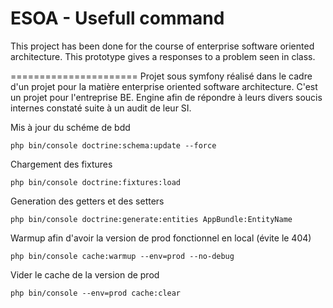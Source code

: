 ESOA - Usefull command
======================

This project has been done for the course of enterprise software oriented architecture. This prototype gives a responses to a problem seen in class.

======================
Projet sous symfony réalisé dans le cadre d'un projet pour la matière enterprise oriented software architecture. C'est un projet pour l'entreprise BE. Engine afin de répondre à leurs divers soucis internes constaté suite à un audit de leur SI.

Mis à jour du schéme de bdd

    php bin/console doctrine:schema:update --force

Chargement des fixtures

    php bin/console doctrine:fixtures:load

Generation des getters et des setters

    php bin/console doctrine:generate:entities AppBundle:EntityName


Warmup afin d'avoir la version de prod fonctionnel en local (évite le 404)

    php bin/console cache:warmup --env=prod --no-debug

Vider le cache de la version de prod

    php bin/console --env=prod cache:clear
